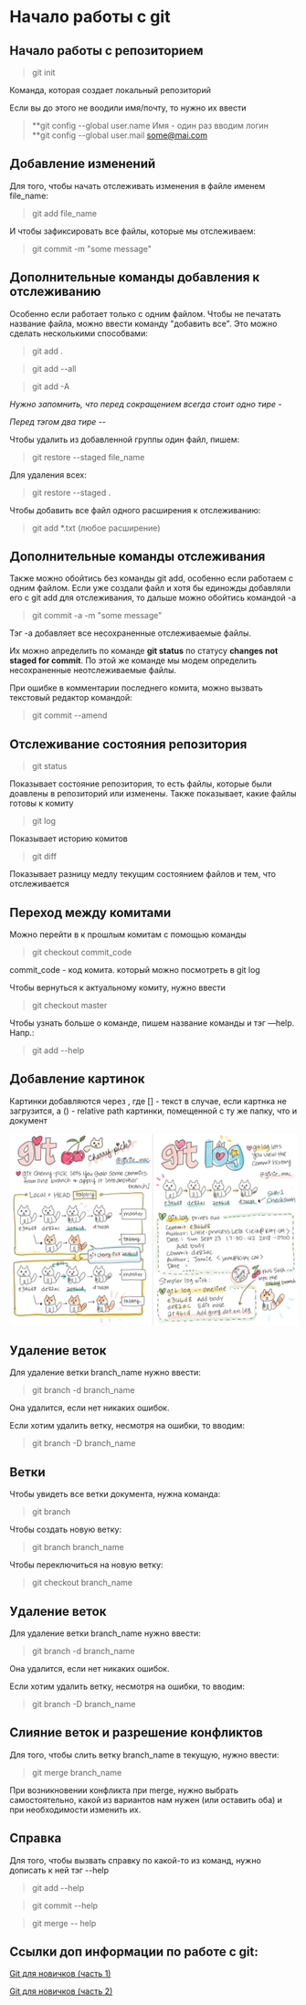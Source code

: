 # Начало работы с git

## Начало работы с репозиторием

> git init

Команда, которая создает локальный репозиторий

Если вы до этого не воодили имя/почту, то нужно их ввести

> **git config --global user.name Имя - один раз вводим логин  
> **git config --global user.mail some@mai.com

## Добавление изменений

Для того, чтобы начать отслеживать изменения в файле именем file_name:

> git add file_name

И чтобы зафиксировать все файлы, которые мы отслеживаем:

> git commit -m "some message"

## Дополнительные команды добавления к отслеживанию

Особенно если работает только с одним файлом. Чтобы не печатать название файла, можно ввести команду "добавить все". Это можно сделать несколькими способвами:

> git add .

> git add --all

> git add -A

*Нужно запомнить, что перед сокращением всегда стоит одно тире -*

*Перед тэгом два тире --*

Чтобы удалить из добавленной группы один файл, пишем:

> git restore --staged file_name

Для удаления всех:

> git restore --staged .

Чтобы добавить все файл одного расширения к отслеживанию:

> git add *.txt (любое расширение)


## Дополнительные команды отслеживания

Также можно обойтись без команды git add, особенно если работаем с одним файлом. Если уже создали файл и хотя бы единожды добавляли его с git add для отслеживания, то дальше можно обойтись командой -a

> git commit -a -m "some message"

Тэг -а добавляет все несохраненные отслеживаемые файлы.

Их можно апределить по команде **git status** по статусу **changes not staged for commit**. По этой же команде мы модем определить несохраненные неотслеживаемые файлы.

При ошибке в комментарии последнего комита, можно вызвать текстовый редактор командой:

> git commit --amend


## Отслеживание состояния репозитория

> git status

Показывает состояние репозитория, то есть файлы, которые были доавлены в репозиторий или изменены. Также показывает, какие файлы готовы к комиту

> git log

Показывает историю комитов

> git diff

Показывает разницу медлу текущим состоянием файлов и тем, что отслеживается

## Переход между комитами

Можно перейти в к прошлым комитам с помощью команды

> git checkout commit_code

commit_code - код комита. который можно посмотреть в git log

Чтобы вернуться к актуальному комиту, нужно ввести

> git checkout master

Чтобы узнать больше о команде, пишем название команды и тэг —help. Напр.:

> git add --help

## Добавление картинок

Картинки добавляются через ![](), где [] - текст в случае, если картнка не загрузится, а () - relative path картинки, помещенной с ту же папку, что и документ

![error:picture not found](git-cherry-pick.jpg)

## Удаление веток

Для удаление ветки branch_name нужно ввести:

> git branch -d branch_name

Она удалится, если нет никаких ошибок.

Если хотим удалить ветку, несмотря на ошибки, то вводим:

> git branch -D branch_name

## Ветки

Чтобы увидеть все ветки документа, нужна команда:

> git branch

Чтобы создать новую ветку:

> git branch branch_name

Чтобы переключиться на новую ветку:

> git checkout branch_name

## Удаление веток

Для удаление ветки branch_name нужно ввести:

> git branch -d branch_name

Она удалится, если нет никаких ошибок.

Если хотим удалить ветку, несмотря на ошибки, то вводим:

> git branch -D branch_name

## Слияние веток и разрешение конфликтов

Для того, чтобы слить ветку branch_name в текущую, нужно ввести:

> git merge branch_name

При возникновении конфликта при merge, нужно выбрать самостоятельно, какой из вариантов нам нужен (или оставить оба) и при необходимости изменить их.

## Справка

Для того, чтобы вызвать справку по какой-то из команд, нужно дописать к ней тэг --help

> git add --help

> git commit --help

> git merge -- help

## Ссылки доп информации по работе с git:

[Git для новичков (часть 1)](https://habr.com/ru/post/541258/)

[Git для новичков (часть 2)](https://habr.com/ru/post/542616/)